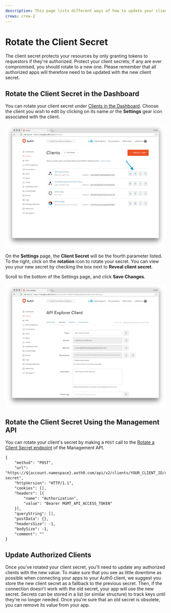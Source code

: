 ```yaml
---
description: This page lists different ways of how to update your client's secret.
crews: crew-2
---
```


# Rotate the Client Secret

The client secret protects your resources by only granting tokens to requestors if they're authorized. Protect your client secrets; if any are ever compromised, you should rotate to a new one. Please remember that all authorized apps will therefore need to be updated with the new client secret.

## Rotate the Client Secret in the Dashboard

You can rotate your client secret under [Clients in the Dashboard](${manage_url}/#/clients). Choose the client you wish to edit by clicking on its name *or* the **Settings** gear icon associated with the client.

![](/media/articles/clients/change-client-secret/clients.png)

On the **Settings** page, the **Client Secret** will be the fourth parameter listed. To the right, click on the **rotation** icon to rotate your secret. You can view you your new secret by checking the box next to **Reveal client secret**.

Scroll to the bottom of the Settings page, and click **Save Changes**.

![](/media/articles/clients/change-client-secret/client-settings.png)

## Rotate the Client Secret Using the Management API

You can rotate your client's secret by making a `POST` call to the [Rotate a Client Secret endpoint](/api/management/v2#!/Clients/post_rotate_secret) of the Management API.

```har
{
	"method": "POST",
	"url": "https://${account.namespace}.auth0.com/api/v2/clients/YOUR_CLIENT_ID/rotate-secret",
	"httpVersion": "HTTP/1.1",
	"cookies": [],
	"headers": [{
		"name": "Authorization",
		"value": "Bearer MGMT_API_ACCESS_TOKEN"
	}],
	"queryString": [],
	"postData": {},
	"headersSize": -1,
	"bodySize": -1,
	"comment": ""
}
```

## Update Authorized Clients

Once you've rotated your client secret, you'll need to update any authorized clients with the new value. To make sure that you see as little downtime as possible when connecting your apps to your Auth0 client, we suggest you store the new client secret as a fallback to the previous secret. Then, if the connection doesn't work with the old secret, your app will use the new secret. Secrets can be stored in a list (or similar structure) to track keys until they're no longer needed. Once you're sure that an old secret is obsolete, you can remove its value from your app.